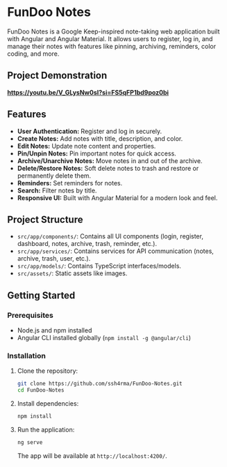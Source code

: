 # FunDoo Notes

FunDoo Notes is a Google Keep-inspired note-taking web application built with Angular and Angular Material. It allows users to register, log in, and manage their notes with features like pinning, archiving, reminders, color coding, and more.

## Project Demonstration
**https://youtu.be/V_GLysNw0sI?si=FS5qFP1bd9poz0bi**

## Features

- **User Authentication:** Register and log in securely.
- **Create Notes:** Add notes with title, description, and color.
- **Edit Notes:** Update note content and properties.
- **Pin/Unpin Notes:** Pin important notes for quick access.
- **Archive/Unarchive Notes:** Move notes in and out of the archive.
- **Delete/Restore Notes:** Soft delete notes to trash and restore or permanently delete them.
- **Reminders:** Set reminders for notes.
- **Search:** Filter notes by title.
- **Responsive UI:** Built with Angular Material for a modern look and feel.

## Project Structure

- `src/app/components/`: Contains all UI components (login, register, dashboard, notes, archive, trash, reminder, etc.).
- `src/app/services/`: Contains services for API communication (notes, archive, trash, user, etc.).
- `src/app/models/`: Contains TypeScript interfaces/models.
- `src/assets/`: Static assets like images.

## Getting Started

### Prerequisites

- Node.js and npm installed
- Angular CLI installed globally (`npm install -g @angular/cli`)

### Installation

1. Clone the repository:

   ```sh
   git clone https://github.com/ssh4rma/FunDoo-Notes.git
   cd FunDoo-Notes
   ```

2. Install dependencies:

   ```sh
   npm install
   ```

3. Run the application:
   ```sh
   ng serve
   ```
   The app will be available at `http://localhost:4200/`.
